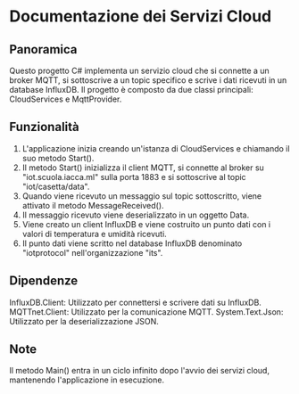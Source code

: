 # Documentazione dei Servizi Cloud
## Panoramica
Questo progetto C# implementa un servizio cloud che si connette a un broker MQTT, si sottoscrive a un topic specifico e scrive i dati ricevuti in un database InfluxDB. Il progetto è composto da due classi principali: CloudServices e MqttProvider.

## Funzionalità
1) L'applicazione inizia creando un'istanza di CloudServices e chiamando il suo metodo Start().
2) Il metodo Start() inizializza il client MQTT, si connette al broker su "iot.scuola.iacca.ml" sulla porta 1883 e si sottoscrive al topic "iot/casetta/data".
3) Quando viene ricevuto un messaggio sul topic sottoscritto, viene attivato il metodo MessageReceived().
4) Il messaggio ricevuto viene deserializzato in un oggetto Data.
5) Viene creato un client InfluxDB e viene costruito un punto dati con i valori di temperatura e umidità ricevuti.
6) Il punto dati viene scritto nel database InfluxDB denominato "iotprotocol" nell'organizzazione "its".

## Dipendenze
InfluxDB.Client: Utilizzato per connettersi e scrivere dati su InfluxDB.
MQTTnet.Client: Utilizzato per la comunicazione MQTT.
System.Text.Json: Utilizzato per la deserializzazione JSON.

## Note
Il metodo Main() entra in un ciclo infinito dopo l'avvio dei servizi cloud, mantenendo l'applicazione in esecuzione.